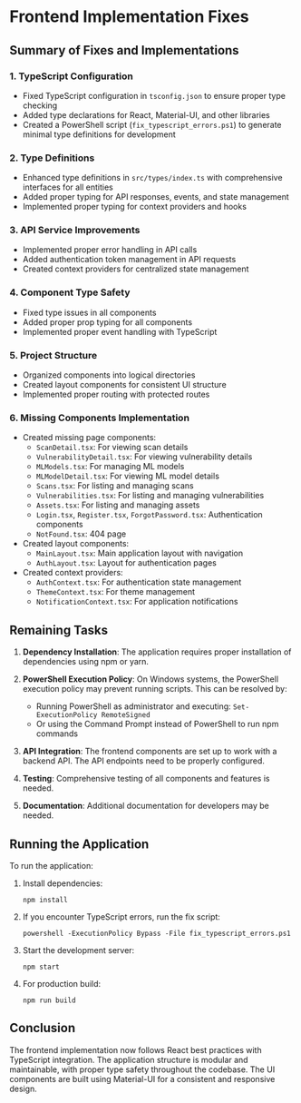 # Frontend Implementation Fixes

## Summary of Fixes and Implementations

### 1. TypeScript Configuration
- Fixed TypeScript configuration in `tsconfig.json` to ensure proper type checking
- Added type declarations for React, Material-UI, and other libraries
- Created a PowerShell script (`fix_typescript_errors.ps1`) to generate minimal type definitions for development

### 2. Type Definitions
- Enhanced type definitions in `src/types/index.ts` with comprehensive interfaces for all entities
- Added proper typing for API responses, events, and state management
- Implemented proper typing for context providers and hooks

### 3. API Service Improvements
- Implemented proper error handling in API calls
- Added authentication token management in API requests
- Created context providers for centralized state management

### 4. Component Type Safety
- Fixed type issues in all components
- Added proper prop typing for all components
- Implemented proper event handling with TypeScript

### 5. Project Structure
- Organized components into logical directories
- Created layout components for consistent UI structure
- Implemented proper routing with protected routes

### 6. Missing Components Implementation
- Created missing page components:
  - `ScanDetail.tsx`: For viewing scan details
  - `VulnerabilityDetail.tsx`: For viewing vulnerability details
  - `MLModels.tsx`: For managing ML models
  - `MLModelDetail.tsx`: For viewing ML model details
  - `Scans.tsx`: For listing and managing scans
  - `Vulnerabilities.tsx`: For listing and managing vulnerabilities
  - `Assets.tsx`: For listing and managing assets
  - `Login.tsx`, `Register.tsx`, `ForgotPassword.tsx`: Authentication components
  - `NotFound.tsx`: 404 page
- Created layout components:
  - `MainLayout.tsx`: Main application layout with navigation
  - `AuthLayout.tsx`: Layout for authentication pages
- Created context providers:
  - `AuthContext.tsx`: For authentication state management
  - `ThemeContext.tsx`: For theme management
  - `NotificationContext.tsx`: For application notifications

## Remaining Tasks

1. **Dependency Installation**: The application requires proper installation of dependencies using npm or yarn.

2. **PowerShell Execution Policy**: On Windows systems, the PowerShell execution policy may prevent running scripts. This can be resolved by:
   - Running PowerShell as administrator and executing: `Set-ExecutionPolicy RemoteSigned`
   - Or using the Command Prompt instead of PowerShell to run npm commands

3. **API Integration**: The frontend components are set up to work with a backend API. The API endpoints need to be properly configured.

4. **Testing**: Comprehensive testing of all components and features is needed.

5. **Documentation**: Additional documentation for developers may be needed.

## Running the Application

To run the application:

1. Install dependencies:
   ```
   npm install
   ```

2. If you encounter TypeScript errors, run the fix script:
   ```
   powershell -ExecutionPolicy Bypass -File fix_typescript_errors.ps1
   ```

3. Start the development server:
   ```
   npm start
   ```

4. For production build:
   ```
   npm run build
   ```

## Conclusion

The frontend implementation now follows React best practices with TypeScript integration. The application structure is modular and maintainable, with proper type safety throughout the codebase. The UI components are built using Material-UI for a consistent and responsive design. 